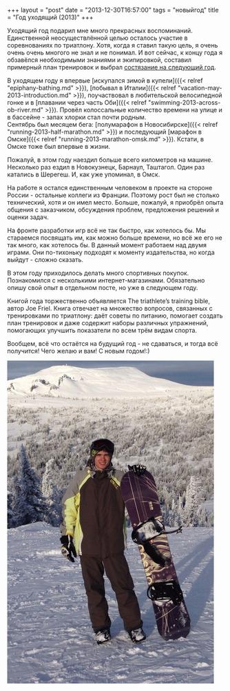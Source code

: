 +++
layout = "post"
date = "2013-12-30T16:57:00"
tags = "новыйгод"
title = "Год уходящий (2013)"
+++

Уходящий год подарил мне много прекрасных воспоминаний. Единственной неосуществлённой целью осталось участие в соревнованиях по триатлону. Хотя, когда я ставил такую цель, я очень очень очень многого не знал и не понимал. И вот сейчас, к концу года я обзавёлся необходимыми знаниями и экипировкой, составил примерный план тренировок и выбрал [состязание на следующий год](http://www.challenge-barcelona.es/en).

В уходящем году я впервые [искупался зимой в купели]({{< relref "epiphany-bathing.md" >}}), [побывал в Италии]({{< relref "vacation-may-2013-introduction.md" >}}), поучаствовал в любительской велосипедной гонке и в [плавании через часть Оби]({{< relref "swimming-2013-across-ob-river.md" >}}). Провёл колоссальные количество времени на улице и в бассейне - запах хлорки стал почти родным.  
Сентябрь был месяцем бега: [полумарафон в Новосибирске]({{< relref "running-2013-half-marathon.md" >}}) и последующий [марафон в Омске]({{< relref "running-2013-marathon-omsk.md" >}}). Кстати, в Омске тоже был впервые в жизни.

Пожалуй, в этом году наездил больше всего километров на машине. Несколько раз ездил в Новокузнецк, Барнаул, Таштагол. Один раз катались в Шерегеш. И, как уже упоминал, в Омск.

На работе я остался единственным человеком в проекте на стороне России - остальные коллеги из Франции. Поэтому рост был не столько технический, хотя и он имел место. Больше, пожалуй, я приобрёл опыта общения с заказчиком, обсуждения проблем, предложения решений и оценки задач.

На фронте разработки игр всё не так быстро, как хотелось бы. Мы стараемся посвящать им, как можно больше времени, но всё же его не так много, как хотелось бы. В данный момент работаем над двумя играми. Они по-тихоньку подходят к моменту издательства, но когда выйдут - сложно сказать.

В этом году приходилось делать много спортивных покупок. Познакомился с несколькими интернет-магазинами. Обязательно опишу свой опыт в отдельном посте, но уже в следующем году.

Книгой года торжественно объявляется The triathlete’s training bible, автор Joe Friel. Книга отвечает на множество вопросов, связанных с тренировками по триатлону: даёт советы по питанию, помогает создать план тренировок и даже содержит наборы различных упражнений, помогающих улучшить показатели по всем трём видам спорта.

Вообщем, всё что остаётся на будущий год - не сдаваться, и тогда всё получится! Чего желаю и вам! С новым годом!:)

![image](/post/2013/12/review-2013-1.jpg)